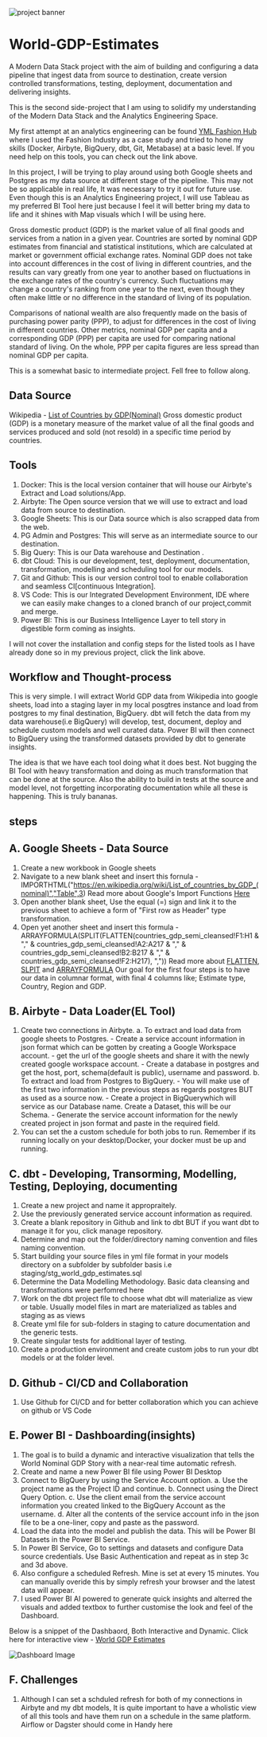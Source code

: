
![project banner](https://github.com/olatkem2/World-GDP-Estimates/blob/dev/images/World%20GDP%20Estimates%20Modern%20Data%20Stack%20image.JPG)

# World-GDP-Estimates
A Modern Data Stack project with the aim of building and configuring a data pipeline that ingest data from source to destination,  create version controlled transformations, testing, deployment, documentation and delivering insights.

This is the second side-project that I am using to solidify my understanding of the Modern Data Stack and the Analytics Engineering Space.

My first attempt at an analytics engineering can be found [YML Fashion Hub](https://github.com/olatkem2/YML-Fashion-Hub---dbt-project) where I used the Fashion Industry as a case study and tried to hone my skills (Docker, Airbyte, BigQuery, dbt, Git, Metabase) at a basic level.
If you need help on this tools, you can check out the link above.

In this project, I will be trying to play around using both Google sheets and Postgres as my data source at different stage of the pipeline. This may not be so applicable in real life, It was necessary to try it out for future use. 
Even though this is an Analytics Engineering project, I will use Tableau as my preferred BI Tool here just because I feel it will better bring my data to life and it shines with Map visuals which I will be using here.

Gross domestic product (GDP) is the market value of all final goods and services from a nation in a given year. Countries are sorted by nominal GDP estimates from financial and statistical institutions, which are calculated at market or government official exchange rates. 
Nominal GDP does not take into account differences in the cost of living in different countries, and the results can vary greatly from one year to another based on fluctuations in the exchange rates of the country's currency. Such fluctuations may change a country's 
ranking from one year to the next, even though they often make little or no difference in the standard of living of its population.

Comparisons of national wealth are also frequently made on the basis of purchasing power parity (PPP), to adjust for differences in the cost of living in different countries. Other metrics, nominal GDP per capita and a corresponding GDP (PPP) per capita are used for 
comparing national standard of living. On the whole, PPP per capita figures are less spread than nominal GDP per capita.

This is a somewhat basic to intermediate project. Fell free to follow along.

## Data Source

Wikipedia - [List of Countries by GDP(Nominal)](https://en.wikipedia.org/wiki/List_of_countries_by_GDP_(nominal))
Gross domestic product (GDP) is a monetary measure of the market value of all the final goods and services produced and sold (not resold) in a specific time period
by countries.

## Tools 

1. Docker: This is the local version container that will house our Airbyte's Extract and Load solutions/App.
2. Airbyte: The Open source version that we will use to extract and load data from source to destination.
3. Google Sheets: This is our Data source which is also scrapped data from the web.
4. PG Admin and Postgres: This will serve as an intermediate source to our destination.
5. Big Query: This is our Data warehouse and Destination .
6. dbt Cloud: This is our development, test, deployment, documentation, transformation, modelling and scheduling tool for our models.
7. Git and Github: This is our version control tool to enable collaboration and seamless CI[continuous Integration].
8. VS Code: This is our Integrated Development Environment, IDE where we can easily make changes to a cloned branch of our project,commit and merge.
9. Power BI: This is our Business Intelligence Layer to tell story in digestible form coming as insights.

I will not cover the installation and config steps for the listed tools as I have already done so in my previous project, click the link above.

## Workflow and Thought-process

This is very simple. I will extract World GDP data from Wikipedia into google sheets, load into a staging layer in my local posgtres instance and load from postgres to my final destination, BigQuery.
dbt will fetch the data from my data warehouse(i.e BigQuery) will develop, test, document, deploy and schedule custom models and well curated data.
Power BI will then connect to BigQuery using the transformed datasets provided by dbt to generate insights.

The idea is that we have each tool doing what it does best. Not bugging the BI Tool with heavy transformation and doing as much transformation 
that can be done at the source. Also the ability to build in tests at the source and model level, not forgetting incorporating documentation while all these is happening. 
This is truly bananas.

## steps

## A. Google Sheets - Data Source

1. Create a new workbook in Google sheets
2. Navigate to a new blank sheet and insert this fornula - IMPORTHTML("https://en.wikipedia.org/wiki/List_of_countries_by_GDP_(nominal)","Table",3)
    Read more about Google's Import Functions [Here](https://support.google.com/docs/answer/3093339?hl=en&ref_topic=9199554)
3. Open another blank sheet, Use the equal (=) sign and link it to the previous sheet to achieve a form of "First row as Header" type transformation.
4. Open yet another sheet and insert this formula -  ARRAYFORMULA(SPLIT(FLATTEN(countries_gdp_semi_cleansed!F1:H1 & "," & countries_gdp_semi_cleansed!A2:A217 & "," & countries_gdp_semi_cleansed!B2:B217 & "," & countries_gdp_semi_cleansed!F2:H217), ","))
    Read more about [FLATTEN](https://support.google.com/docs/answer/10307761?hl=en), [SLPIT](https://support.google.com/docs/answer/3094136?hl=en) and [ARRAYFORMULA](https://support.google.com/docs/answer/3093275?hl=en)
 Our goal for the first four steps is to have our data in columnar format, with final 4 columns like; Estimate type, Country, Region and GDP.

## B. Airbyte - Data Loader(EL Tool)

1. Create two connections in Airbyte. 
    a. To extract and load data from google sheets to Postgres. 
        - Create a service account information in json format which can be gotten by creating a Google Workspace account.
        - get the url of the google sheets and share it with the newly created google workspace account.
        - Create a database in postgres and get the host, port, schema(default is public), username and password.
    b. To extract and load from Postgres to BigQuery. 
        - You will make use of the first two information in the previous steps as regards postgres BUT as used as a source now.
        - Create a project in BigQuerywhich will service as our Database name. Create a Dataset, this will be our Schema.
        - Generate the service account information for the newly created project in json format and paste in the required field.
2. You can set the a custom schedule for both jobs to run. Remember if its running locally on your desktop/Docker, your docker must be up and running.

## C. dbt - Developing, Transorming, Modelling, Testing, Deploying, documenting

1. Create a new project and name it appropraitely.
2. Use the previously generated service account information as required.
3. Create a blank repository in Github and link to dbt BUT if you want dbt to manage it for you, click manage repository.
4. Determine and map out the folder/directory naming convention and files naming convention.
5. Start building your source files in yml file format in your models directory on a subfolder by subfolder basis i.e staging/stg_world_gdp_estimates.sql
6. Determine the Data Modelling Methodology. Basic data cleansing and transformations were perfomred here
7. Work on the dbt project file to choose what dbt will materialize as view or table. Usually model files in mart are materialized as tables and staging as as views
8. Create yml file for sub-folders in staging to cature documentation and the generic tests.
9. Create singular tests for additional layer of testing.
10. Create a production environment and create custom jobs to run your dbt models or at the folder level.

## D. Github - CI/CD and Collaboration

1. Use Github for CI/CD and for better collaboration which you can achieve on github or VS Code

## E. Power BI - Dashboarding(insights)

1. The goal is to build a dynamic and interactive visualization that tells the World Nominal GDP Story with a near-real time automatic refresh.
2. Create and name a new Power BI file using Power BI Desktop
3. Connect to BigQuery by using the Service Account option. 
    a. Use the project name as the Project ID and continue.
    b. Connect using the Direct Query Option.
    c. Use the client email from the service account information you created linked to the BigQuery Account as the username.
    d. Alter all the contents of the service account info in the json file to be a one-liner, copy and paste as the password. 
4. Load the data into the model and publish the data. This will be Power BI Datasets in the Power BI Service.
5. In Power BI Service, Go to settings and datasets and configure Data source credentials. Use Basic Authentication and repeat as in step 3c and 3d above.
6. Also configure a scheduled Refresh. Mine is set at every 15 minutes. You can manually overide this by simply refresh your browser and the latest data will appear.
7. I used Power BI AI powered to generate quick insights and alterred the visuals and added textbox to further customise the look and feel of the Dashboard.

Below is a snippet of the Dashbaord, Both Interactive and Dynamic. Click here for interactive view - [World GDP Estimates](https://app.powerbi.com/view?r=eyJrIjoiMTVkZWRmYjAtNGY4My00Mzk4LWE0YWMtMGVhYmI1YmE0ODc1IiwidCI6IjNiZGFjNmEwLWVlNDYtNDQzMC05OGFiLWZiNTJmYTI2MWMyOCIsImMiOjl9&pageName=ReportSection)

![Dashboard Image](https://github.com/olatkem2/World-GDP-Estimates/blob/main/images/World%20GDP%20Estimates%20Dashboard%20image.JPG)


## F. Challenges

1. Although I can set a schduled refresh for both of my connections in Airbyte and my dbt models, It is quite important to have a wholistic view of all this tools and have them run on a schedule in the same platform. Airflow or Dagster should come in Handy here







